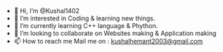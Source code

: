 - 👋 Hi, I’m @Kushal1402
- 👀 I’m interested in Coding & learning new things.
- 🌱 I’m currently learning C++ language & Phython.
- 💞️ I’m looking to collaborate on Websites making & Application making 
- 📫 How to reach me Mail me on : kushalhemant2003@gmail.com

<!---
Kushal1402/Kushal1402 is a ✨ special ✨ repository because its `README.md` (this file) appears on your GitHub profile.
You can click the Preview link to take a look at your changes.
--->
